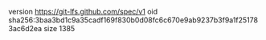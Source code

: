 version https://git-lfs.github.com/spec/v1
oid sha256:3baa3bd1c9a35cadf169f830b0d08fc6c670e9ab9237b3f9a1f251783ac6d2ea
size 1385
